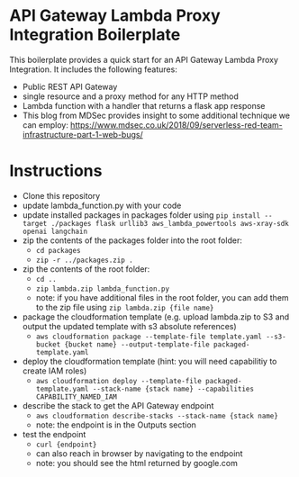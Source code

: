 # API Gateway Lambda Proxy Integration Boilerplate
This boilerplate provides a quick start for an API Gateway Lambda Proxy Integration. It includes the following features:
- Public REST API Gateway 
- single resource and a proxy method for any HTTP method
- Lambda function with a handler that returns a flask app response
- This blog from MDSec provides insight to some additional technique we can employ: https://www.mdsec.co.uk/2018/09/serverless-red-team-infrastructure-part-1-web-bugs/
# Instructions
- Clone this repository
- update lambda_function.py with your code
- update installed packages in packages folder using ```pip install --target ./packages flask urllib3 aws_lambda_powertools aws-xray-sdk openai langchain```
- zip the contents of the packages folder into the root folder:
    - ```cd packages```
    - ```zip -r ../packages.zip .```
- zip the contents of the root folder:
    - ```cd ..```
    - ```zip lambda.zip lambda_function.py```
    - note: if you have additional files in the root folder, you can add them to the zip file using ```zip lambda.zip {file name}```
- package the cloudformation template (e.g. upload lambda.zip to S3 and output the updated template with s3 absolute references)
    - ```aws cloudformation package --template-file template.yaml --s3-bucket {bucket name} --output-template-file packaged-template.yaml```
- deploy the cloudformation template (hint: you will need capabilitiy to create IAM roles)
    - ```aws cloudformation deploy --template-file packaged-template.yaml --stack-name {stack name} --capabilities CAPABILITY_NAMED_IAM```
- describe the stack to get the API Gateway endpoint
    - ```aws cloudformation describe-stacks --stack-name {stack name}```
    - note: the endpoint is in the Outputs section
- test the endpoint
    - ```curl {endpoint}```
    - can also reach in browser by navigating to the endpoint
    - note: you should see the html returned by google.com